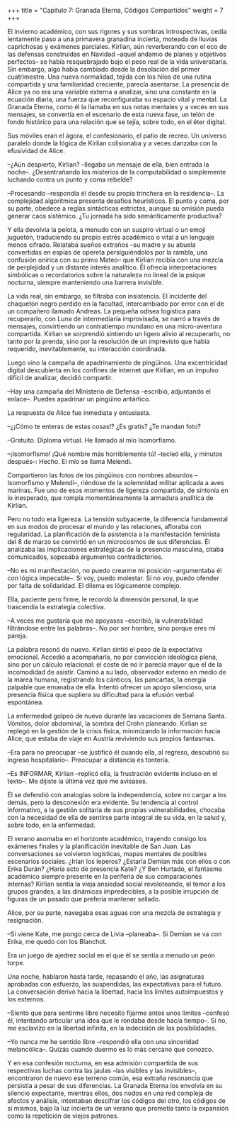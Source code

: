 +++
title = "Capítulo 7: Granada Eterna, Códigos Compartidos"
weight = 7
+++

El invierno académico, con sus rigores y sus sombras introspectivas, cedía
lentamente paso a una primavera granadina incierta, moteada de lluvias
caprichosas y exámenes parciales. Kirlian, aún reverberando con el eco de las
defensas construidas en Navidad –aquel andamio de planes y objetivos perfectos–
se había resquebrajado bajo el peso real de la vida universitaria. Sin embargo,
algo había cambiado desde la desolación del primer cuatrimestre. Una nueva
normalidad, tejida con los hilos de una rutina compartida y una familiaridad
creciente, parecía asentarse. La presencia de Alice ya no era una variable
externa a analizar, sino una constante en la ecuación diaria, una fuerza que
reconfiguraba su espacio vital y mental. La Granada Eterna, como él la llamaba
en sus notas mentales y a veces en sus mensajes, se convertía en el escenario de
esta nueva fase, un telón de fondo histórico para una relación que se tejía,
sobre todo, en el éter digital.

Sus móviles eran el ágora, el confesionario, el patio de recreo. Un universo
paralelo donde la lógica de Kirlian colisionaba y a veces danzaba con la
efusividad de Alice.

–¿Aún despierto, Kirlian? –llegaba un mensaje de ella, bien entrada la noche–.
¿Desentrañando los misterios de la computabilidad o simplemente luchando contra
un punto y coma rebelde?

–Procesando –respondía él desde su propia trinchera en la residencia–. La
complejidad algorítmica presenta desafíos heurísticos. El punto y coma, por su
parte, obedece a reglas sintácticas estrictas, aunque su omisión pueda generar
caos sistémico. ¿Tu jornada ha sido semánticamente productiva?

Y ella devolvía la pelota, a menudo con un suspiro virtual o un emoji juguetón,
traduciendo su propio estrés académico o vital a un lenguaje menos cifrado.
Relataba sueños extraños –su madre y su abuela convertidas en espías de opereta
persiguiéndolos por la rambla, una confusión onírica con su primo Mateo– que
Kirlian recibía con una mezcla de perplejidad y un distante interés analítico.
Él ofrecía interpretaciones simbólicas o recordatorios sobre la naturaleza no
lineal de la psique nocturna, siempre manteniendo una barrera invisible.

La vida real, sin embargo, se filtraba con insistencia. El incidente del
chaquetón negro perdido en la facultad, intercambiado por error con el de un
compañero llamado Andreas. La pequeña odisea logística para recuperarlo, con
Luna de intermediaria improvisada, se narró a través de mensajes, convirtiendo
un contratiempo mundano en una micro-aventura compartida. Kirlian se sorprendió
sintiendo un ligero alivio al recuperarlo, no tanto por la prenda, sino por la
resolución de un imprevisto que había requerido, inevitablemente, su interacción
coordinada.

Luego vino la campaña de apadrinamiento de pingüinos. Una excentricidad digital
descubierta en los confines de internet que Kirlian, en un impulso difícil de
analizar, decidió compartir.

–Hay una campaña del Ministerio de Defensa –escribió, adjuntando el enlace–.
Puedes apadrinar un pingüino antártico.

La respuesta de Alice fue inmediata y entusiasta.

–¿¡Cómo te enteras de estas cosas!? ¿Es gratis? ¿Te mandan foto?

–Gratuito. Diploma virtual. He llamado al mío Isomorfismo.

–¡Isomorfismo! ¡Qué nombre más horriblemente tú! –tecleó ella, y minutos
después–: Hecho. El mío se llama Melendi.

Compartieron las fotos de los pingüinos con nombres absurdos –Isomorfismo y
Melendi–, riéndose de la solemnidad militar aplicada a aves marinas. Fue uno de
esos momentos de ligereza compartida, de sintonía en lo inesperado, que rompía
momentáneamente la armadura analítica de Kirlian.

Pero no todo era ligereza. La tensión subyacente, la diferencia fundamental en
sus modos de procesar el mundo y las relaciones, afloraba con regularidad. La
planificación de la asistencia a la manifestación feminista del 8 de marzo se
convirtió en un microcosmos de sus diferencias. Él analizaba las implicaciones
estratégicas de la presencia masculina, citaba comunicados, sopesaba argumentos
contradictorios.

–No es mi manifestación, no puedo crearme mi posición –argumentaba él con lógica
impecable–. Si voy, puedo molestar. Si no voy, puedo ofender por falta de
solidaridad. El dilema es lógicamente complejo.

Ella, paciente pero firme, le recordó la dimensión personal, la que trascendía
la estrategia colectiva.

–A veces me gustaría que me apoyases –escribió, la vulnerabilidad filtrándose
entre las palabras–. No por ser hombre, sino porque eres mi pareja.

La palabra resonó de nuevo. Kirlian sintió el peso de la expectativa emocional.
Accedió a acompañarla, no por convicción ideológica plena, sino por un cálculo
relacional: el coste de no ir parecía mayor que el de la incomodidad de asistir.
Caminó a su lado, observador externo en medio de la marea humana, registrando
los cánticos, las pancartas, la energía palpable que emanaba de ella. Intentó
ofrecer un apoyo silencioso, una presencia física que supliera su dificultad
para la efusión verbal espontánea.

La enfermedad golpeó de nuevo durante las vacaciones de Semana Santa. Vómitos,
dolor abdominal, la sombra del Crohn planeando. Kirlian se replegó en la gestión
de la crisis física, minimizando la información hacia Alice, que estaba de viaje
en Austria reviviendo sus propios fantasmas.

–Era para no preocupar –se justificó él cuando ella, al regreso, descubrió su
ingreso hospitalario–. Preocupar a distancia es tontería.

–Es INFORMAR, Kirlian –replicó ella, la frustración evidente incluso en el
texto–. Me dijiste la última vez que me avisases.

Él se defendió con analogías sobre la independencia, sobre no cargar a los
demás, pero la desconexión era evidente. Su tendencia al control informativo, a
la gestión solitaria de sus propias vulnerabilidades, chocaba con la necesidad
de ella de sentirse parte integral de su vida, en la salud y, sobre todo, en la
enfermedad.

El verano asomaba en el horizonte académico, trayendo consigo los exámenes
finales y la planificación inevitable de San Juan. Las conversaciones se
volvieron logísticas, mapas mentales de posibles escenarios sociales. ¿Irían los
leperos? ¿Estaría Demian más con ellos o con Erika Durán? ¿Haría acto de
presencia Kate? ¿Y Ben Hurtado, el fantasma académico siempre presente en la
periferia de sus comparaciones internas? Kirlian sentía la vieja ansiedad social
revoloteando, el temor a los grupos grandes, a las dinámicas impredecibles, a la
posible irrupción de figuras de un pasado que prefería mantener sellado.

Alice, por su parte, navegaba esas aguas con una mezcla de estrategia y
resignación.

–Si viene Kate, me pongo cerca de Livia –planeaba–. Si Demian se va con Erika,
me quedo con los Blanchot.

Era un juego de ajedrez social en el que él se sentía a menudo un peón torpe.

Una noche, hablaron hasta tarde, repasando el año, las asignaturas aprobadas con
esfuerzo, las suspendidas, las expectativas para el futuro. La conversación
derivó hacia la libertad, hacia los límites autoimpuestos y los externos.

–Siento que para sentirme libre necesito fijarme antes unos límites –confesó él,
intentando articular una idea que le rondaba desde hacía tiempo–. Si no, me
esclavizo en la libertad infinita, en la indecisión de las posibilidades.

–Yo nunca me he sentido libre –respondió ella con una sinceridad melancólica–.
Quizás cuando duermo es lo más cercano que conozco.

Y en esa confesión nocturna, en esa admisión compartida de sus respectivas
luchas contra las jaulas –las visibles y las invisibles–, encontraron de nuevo
ese terreno común, esa extraña resonancia que persistía a pesar de sus
diferencias. La Granada Eterna los envolvía en su silencio expectante, mientras
ellos, dos nodos en una red compleja de afectos y análisis, intentaban descifrar
los códigos del otro, los códigos de sí mismos, bajo la luz incierta de un
verano que prometía tanto la expansión como la repetición de viejos patrones.
